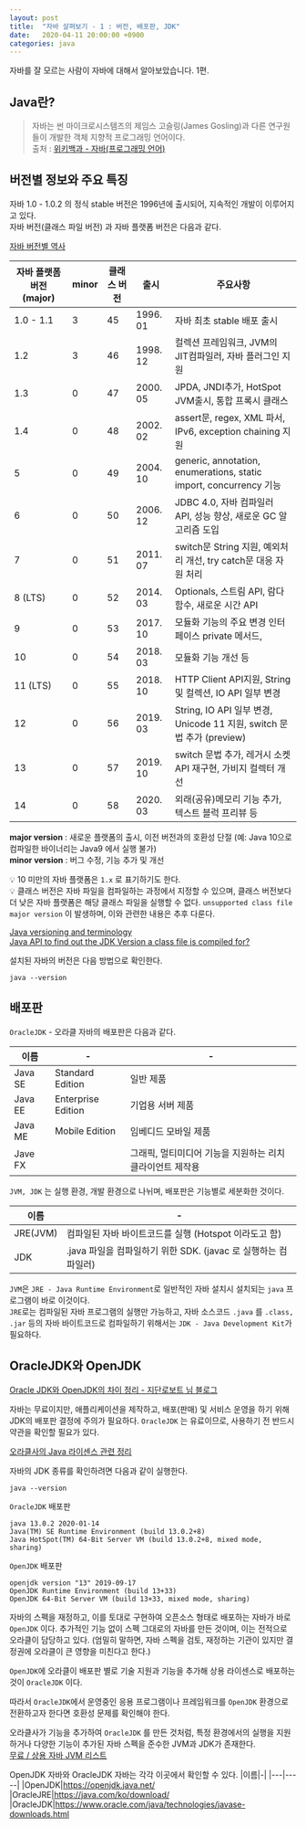 ```yaml
---
layout: post
title:  "자바 살펴보기 - 1 : 버전, 배포판, JDK"
date:   2020-04-11 20:00:00 +0900
categories: java
---
```


자바를 잘 모르는 사람이 자바에 대해서 알아보았습니다. 1편.

## Java란?

> 자바는 썬 마이크로시스템즈의 제임스 고슬링(James Gosling)과 다른 연구원들이 개발한 객체 지향적 프로그래밍 언어이다.  
출처 :  [위키백과 - 자바(프로그래밍 언어)](https://ko.wikipedia.org/wiki/%EC%9E%90%EB%B0%94_(%ED%94%84%EB%A1%9C%EA%B7%B8%EB%9E%98%EB%B0%8D_%EC%96%B8%EC%96%B4))


## 버전별 정보와 주요 특징

자바 1.0 - 1.0.2 의 정식 stable 버전은 1996년에 출시되어, 지속적인 개발이 이루어지고 있다.  
자바 버전(클래스 파일 버전) 과 자바 플랫폼 버전은 다음과 같다.

[자바 버전별 역사](https://howtodoinjava.com/java-version-wise-features-history/)

|자바 플랫폼 버전 (major)|minor|클래스 버전|출시|주요사항|
|---|---|---|----|-----|
|1.0 - 1.1|3|45|1996. 01|자바 최초 stable 배포 출시
|1.2|3|46|1998. 12|컬렉션 프레임워크, JVM의 JIT컴파일러, 자바 플러그인 지원
|1.3|0|47|2000. 05|JPDA, JNDI추가, HotSpot JVM출시, 통합 프록시 클래스
|1.4|0|48|2002. 02|assert문, regex, XML 파서, IPv6, exception chaining 지원
|5|0|49|2004. 10|generic, annotation, enumerations, static import, concurrency 기능
|6|0|50|2006. 12|JDBC 4.0, 자바 컴파일러 API, 성능 향상, 새로운 GC 알고리즘 도입
|7|0|51|2011. 07|switch문 String 지원, 예외처리 개선, try catch문 대응 자원 처리 
|8 (LTS)|0|52|2014. 03|Optionals, 스트림 API, 람다 함수, 새로운 시간 API
|9|0|53|2017. 10|모듈화 기능의 주요 변경 인터페이스 private 메서드, 
|10|0|54|2018. 03|모듈화 기능 개선 등
|11 (LTS)|0|55|2018. 10|HTTP Client API지원, String 및 컬렉션, IO API 일부 변경
|12|0|56|2019. 03|String, IO API 일부 변경, Unicode 11 지원, switch 문법 추가 (preview)
|13|0|57|2019. 10|switch 문법 추가, 레거시 소켓 API 재구현, 가비지 컬렉터 개선
|14|0|58|2020. 03|외래(공유)메모리 기능 추가, 텍스트 블럭 프리뷰 등

**major version** : 새로운 플랫폼의 출시, 이전 버전과의 호환성 단절 (예: Java 10으로 컴파일한 바이너리는 Java9 에서 실행 불가)  
**minor version** : 버그 수정, 기능 추가 및 개선

💡 10 미만의 자바 플랫폼은 `1.x` 로 표기하기도 한다.  
💡 클래스 버전은 자바 파일을 컴파일하는 과정에서 지정할 수 있으며, 클래스 버전보다 더 낮은 자바 플랫폼은 해당 클래스 파일을 실행할 수 없다. `unsupported class file major version` 이 발생하며, 이와 관련한 내용은 추후 다룬다.

[Java versioning and terminology](https://stackoverflow.com/questions/2411288/java-versioning-and-terminology-1-6-vs-6-0-openjdk-vs-sun)  
[Java API to find out the JDK Version a class file is compiled for?](https://stackoverflow.com/questions/1293308/java-api-to-find-out-the-jdk-version-a-class-file-is-compiled-for)  

설치된 자바의 버전은 다음 방법으로 확인한다.

```
java --version
```

## 배포판

`OracleJDK` - 오라클 자바의 배포판은 다음과 같다.

|이름|-|-|
|---|-----|-----|
|Java SE|Standard Edition|일반 제품
|Java EE|Enterprise Edition|기업용 서버 제품
|Java ME|Mobile Edition|임베디드 모바일 제품
|Jave FX||그래픽, 멀티미디어 기능을 지원하는 리치 클라이언트 제작용

`JVM, JDK` 는 실행 환경, 개발 환경으로 나뉘며, 배포판은 기능별로 세분화한 것이다.


|이름|-|
|---|-----|
|JRE(JVM)|컴파일된 자바 바이트코드를 실행 (Hotspot 이라도고 함)
|JDK|.java 파일을 컴파일하기 위한 SDK. (javac 로 실행하는 컴파일러)

`JVM`은 `JRE - Java Runtime Environment`로 일반적인 자바 설치시 설치되는 `java` 프로그램이 바로 이것이다.  
 `JRE`로는 컴파일된 자바 프로그램의 실행만 가능하고, 자바 소스코드 `.java` 를 `.class, .jar` 등의 자바 바이트코드로 컴파일하기 위해서는 `JDK - Java Development Kit`가 필요하다.

## OracleJDK와 OpenJDK

[Oracle JDK와 OpenJDK의 차이 정리 - 지단로보트 님 블로그](https://jsonobject.tistory.com/395)

자바는 무료이지만, 애플리케이션을 제작하고, 배포(판매) 및 서비스 운영을 하기 위해 JDK의 배포판 결정에 주의가 필요하다. `OracleJDK` 는 유료이므로,  사용하기 전 반드시 약관을 확인할 필요가 있다.

[오라클사의 Java 라이센스 관련 정리](https://www.oracle.com/technetwork/java/javase/overview/oracle-jdk-faqs.html)

자바의 JDK 종류를 확인하려면 다음과 같이 실행한다.
```
java --version
```

`OracleJDK` 배포판
```
java 13.0.2 2020-01-14
Java(TM) SE Runtime Environment (build 13.0.2+8)
Java HotSpot(TM) 64-Bit Server VM (build 13.0.2+8, mixed mode, sharing)
```

`OpenJDK` 배포판
```
openjdk version "13" 2019-09-17
OpenJDK Runtime Environment (build 13+33)
OpenJDK 64-Bit Server VM (build 13+33, mixed mode, sharing)
```

자바의 스펙을 재정하고, 이를 토대로 구현하여 오픈소스 형태로 배포하는 자바가 바로 `OpenJDK` 이다. 추가적인 기능 없이 스펙 그대로의 자바를 만든 것이며, 이는 전적으로 오라클이 담당하고 있다. (엄밀히 말하면, 자바 스펙을 검토, 재정하는 기관이 있지만 결정권에 오라클이 큰 영향을 미친다고 한다.)

`OpenJDK`에 오라클이 배포판 별로 기술 지원과 기능을 추가해 상용 라이센스로 배포하는 것이 `OracleJDK` 이다. 

따라서 `OracleJDK`에서 운영중인 응용 프로그램이나 프레임워크를 `OpenJDK` 환경으로 전환하고자 한다면 호환성 문제를 확인해야 한다.

오라클사가 기능을 추가하여 `OracleJDK` 를 만든 것처럼, 특정 환경에서의 실행을 지원하거나 다양한 기능이 추가된 자바 스펙을 준수한 JVM과 JDK가 존재한다.  
[무료 / 상용 자바 JVM 리스트](https://en.wikipedia.org/wiki/List_of_Java_virtual_machines)  

OpenJDK 자바와 OracleJDK 자바는 각각 이곳에서 확인할 수 있다.
|이름|-|
|---|-----|
|OpenJDK|https://openjdk.java.net/
|OracleJRE|https://java.com/ko/download/
|OracleJDK|https://www.oracle.com/java/technologies/javase-downloads.html
